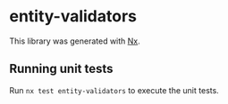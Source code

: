 # entity-validators

This library was generated with [Nx](https://nx.dev).

## Running unit tests

Run `nx test entity-validators` to execute the unit tests.
